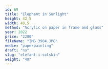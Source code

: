 ```yaml
---
id: 69
title: "Elephant in Sunlight"
height: 42,5
width: 49,5
method: "Acrylic on paper in frame and glass"
year: 2022
price: "2200"
fileName: "IMG_3904.JPG"
medie: "paperpainting"
draft: "no"
slug: "elefant-i-solskin"
weight: "40"
---
```

